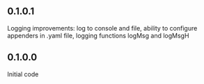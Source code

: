 0.1.0.1
-------
Logging improvements: log to console and file, ability to configure appenders in .yaml file, logging functions logMsg and logMsgH

0.1.0.0
-------

Initial code

